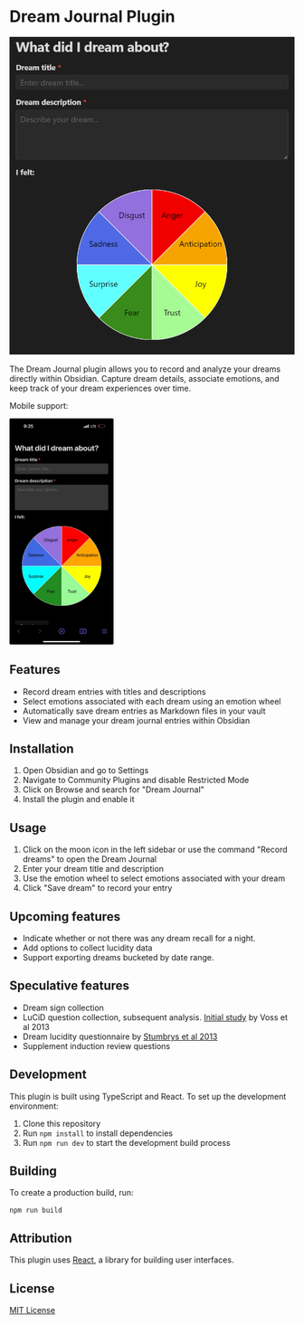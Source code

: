 # Dream Journal Plugin

<img src="amor.png" alt="Obsidian Dream Journal" max-height="712">

The Dream Journal plugin allows you to record and analyze your dreams directly within Obsidian. Capture dream details, associate emotions, and keep track of your dream experiences over time.

Mobile support:

<img src="mobile_friendly.jpg" alt="Mobile Dream Journal" height="400">

## Features

- Record dream entries with titles and descriptions
- Select emotions associated with each dream using an emotion wheel
- Automatically save dream entries as Markdown files in your vault
- View and manage your dream journal entries within Obsidian

## Installation

1. Open Obsidian and go to Settings
2. Navigate to Community Plugins and disable Restricted Mode
3. Click on Browse and search for "Dream Journal"
4. Install the plugin and enable it

## Usage

1. Click on the moon icon in the left sidebar or use the command "Record dreams" to open the Dream Journal
2. Enter your dream title and description
3. Use the emotion wheel to select emotions associated with your dream
4. Click "Save dream" to record your entry

## Upcoming features
- Indicate whether or not there was any dream recall for a night.
- Add options to collect lucidity data
- Support exporting dreams bucketed by date range.

## Speculative features
- Dream sign collection
- LuCiD question collection, subsequent analysis. [Initial study](https://www.blogs.uni-mainz.de/fb05philosophie/files/2013/04/Voss-et-al-2013_Measuring-Consciousness-in-Dreams.pdf) by Voss et al 2013
- Dream lucidity questionnaire by [Stumbrys et al 2013](https://boris.unibe.ch/40302/1/11137-17819-2-PB.pdf)
- Supplement induction review questions 

## Development

This plugin is built using TypeScript and React. To set up the development environment:

1. Clone this repository
2. Run `npm install` to install dependencies
3. Run `npm run dev` to start the development build process

## Building

To create a production build, run:

```
npm run build
```

## Attribution

This plugin uses [React](https://reactjs.org/), a library for building user interfaces.

## License

[MIT License](LICENSE)
